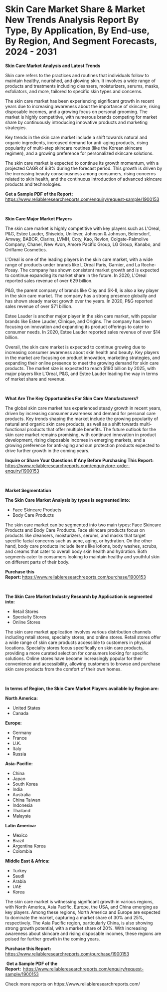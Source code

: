 <p><h1>Skin Care Market Share & Market New Trends Analysis Report By Type, By Application, By End-use, By Region, And Segment Forecasts, 2024 - 2031</h1></p><p><strong>Skin Care Market Analysis and Latest Trends</strong></p>
<p><p>Skin care refers to the practices and routines that individuals follow to maintain healthy, nourished, and glowing skin. It involves a wide range of products and treatments including cleansers, moisturizers, serums, masks, exfoliators, and more, tailored to specific skin types and concerns.</p><p>The skin care market has been experiencing significant growth in recent years due to increasing awareness about the importance of skincare, rising disposable incomes, and a growing focus on personal grooming. The market is highly competitive, with numerous brands competing for market share by continuously introducing innovative products and marketing strategies.</p><p>Key trends in the skin care market include a shift towards natural and organic ingredients, increased demand for anti-aging products, rising popularity of multi-step skincare routines (like the Korean skincare regimen), and a growing preference for personalized skincare solutions.</p><p>The skin care market is expected to continue its growth momentum, with a projected CAGR of 9.8% during the forecast period. This growth is driven by the increasing beauty consciousness among consumers, rising concerns related to skin health, and the continuous introduction of advanced skincare products and technologies.</p></p>
<p><strong>Get a Sample PDF of the Report:&nbsp;</strong> <a href="https://www.reliableresearchreports.com/enquiry/request-sample/1900153">https://www.reliableresearchreports.com/enquiry/request-sample/1900153</a></p>
<p>&nbsp;</p>
<p><strong>Skin Care Major Market Players</strong></p>
<p><p>The skin care market is highly competitive with key players such as L'Oreal, P&G, Estee Lauder, Shiseido, Unilever, Johnson & Johnson, Beiersdorf, Amway, BABOR, Clarins, LVMH, Coty, Kao, Revlon, Colgate-Palmolive Company, Chanel, New Avon, Amore Pacific Group, LG Group, Kanabo, and Oriflame Cosmetics.</p><p>L'Oreal is one of the leading players in the skin care market, with a wide range of products under brands like L'Oreal Paris, Garnier, and La Roche-Posay. The company has shown consistent market growth and is expected to continue expanding its market share in the future. In 2020, L'Oreal reported sales revenue of over €29 billion.</p><p>P&G, the parent company of brands like Olay and SK-II, is also a key player in the skin care market. The company has a strong presence globally and has shown steady market growth over the years. In 2020, P&G reported sales revenue of over $71 billion.</p><p>Estee Lauder is another major player in the skin care market, with popular brands like Estee Lauder, Clinique, and Origins. The company has been focusing on innovation and expanding its product offerings to cater to consumer needs. In 2020, Estee Lauder reported sales revenue of over $14 billion.</p><p>Overall, the skin care market is expected to continue growing due to increasing consumer awareness about skin health and beauty. Key players in the market are focusing on product innovation, marketing strategies, and expanding their online presence to meet the growing demand for skin care products. The market size is expected to reach $190 billion by 2025, with major players like L'Oreal, P&G, and Estee Lauder leading the way in terms of market share and revenue.</p></p>
<p>&nbsp;</p>
<p><strong>What Are The Key Opportunities For Skin Care Manufacturers?</strong></p>
<p><p>The global skin care market has experienced steady growth in recent years, driven by increasing consumer awareness and demand for personal care products. Key trends shaping the market include the growing popularity of natural and organic skin care products, as well as a shift towards multi-functional products that offer multiple benefits. The future outlook for the skin care market remains promising, with continued innovation in product development, rising disposable incomes in emerging markets, and a growing preference for anti-aging and sun protection products expected to drive further growth in the coming years.</p></p>
<p><strong>Inquire or Share Your Questions If Any Before Purchasing This Report:</strong> <a href="https://www.reliableresearchreports.com/enquiry/pre-order-enquiry/1900153">https://www.reliableresearchreports.com/enquiry/pre-order-enquiry/1900153</a></p>
<p>&nbsp;</p>
<p><strong>Market Segmentation</strong></p>
<p><strong>The Skin Care Market Analysis by types is segmented into:</strong></p>
<p><ul><li>Face Skincare Products</li><li>Body Care Products</li></ul></p>
<p><p>The skin care market can be segmented into two main types: Face Skincare Products and Body Care Products. Face skincare products focus on products like cleansers, moisturizers, serums, and masks that target specific facial concerns such as acne, aging, or hydration. On the other hand, body care products include items like lotions, body washes, scrubs, and creams that cater to overall body skin health and hydration. Both segments cater to consumers looking to maintain healthy and youthful skin on different parts of their body.</p></p>
<p><strong>Purchase this Report:&nbsp;</strong><a href="https://www.reliableresearchreports.com/purchase/1900153">https://www.reliableresearchreports.com/purchase/1900153</a></p>
<p>&nbsp;</p>
<p><strong>The Skin Care Market Industry Research by Application is segmented into:</strong></p>
<p><ul><li>Retail Stores</li><li>Specialty Stores</li><li>Online Stores</li></ul></p>
<p><p>The skin care market application involves various distribution channels including retail stores, specialty stores, and online stores. Retail stores offer a wide range of skin care products accessible to customers in physical locations. Specialty stores focus specifically on skin care products, providing a more curated selection for consumers looking for specific solutions. Online stores have become increasingly popular for their convenience and accessibility, allowing customers to browse and purchase skin care products from the comfort of their own homes.</p></p>
<p>&nbsp;</p>
<p><strong>In terms of Region, the Skin Care Market Players available by Region are:</strong></p>
<p>
    <p> <strong> North America: </strong>
        <ul>
            <li>United States</li>
            <li>Canada</li>
        </ul>
        </p> 
    <p> <strong> Europe: </strong>
        <ul>
            <li>Germany</li>
            <li>France</li>
            <li>U.K.</li>
            <li>Italy</li>
            <li>Russia</li>
        </ul>
        </p> 
    <p> <strong> Asia-Pacific: </strong>
        <ul>
            <li>China</li>
            <li>Japan</li>
            <li>South Korea</li>
            <li>India</li>
            <li>Australia</li>
            <li>China Taiwan</li>
            <li>Indonesia</li>
            <li>Thailand</li>
            <li>Malaysia</li>
        </ul>
        </p> 
    <p> <strong> Latin America: </strong>
        <ul>
            <li>Mexico</li>
            <li>Brazil</li>
            <li>Argentina Korea</li>
            <li>Colombia</li>
        </ul>
        </p> 
    <p> <strong> Middle East & Africa: </strong>
        <ul>
            <li>Turkey</li>
            <li>Saudi</li>
            <li>Arabia</li>
            <li>UAE</li>
            <li>Korea</li>
        </ul>
    </p>
    </p>
<p><p>The skin care market is witnessing significant growth in various regions, with North America, Asia Pacific, Europe, the USA, and China emerging as key players. Among these regions, North America and Europe are expected to dominate the market, capturing a market share of 30% and 25%, respectively. The Asia Pacific region, particularly China, is also showing strong growth potential, with a market share of 20%. With increasing awareness about skincare and rising disposable incomes, these regions are poised for further growth in the coming years.</p></p>
<p><strong>Purchase this Report: </strong><a href="https://www.reliableresearchreports.com/purchase/1900153">https://www.reliableresearchreports.com/purchase/1900153</a></p>
<p>&nbsp;<strong>Get a Sample PDF of the Report:&nbsp;&nbsp;</strong><a href="https://www.reliableresearchreports.com/enquiry/request-sample/1900153">https://www.reliableresearchreports.com/enquiry/request-sample/1900153</a></p>
<p><strong></strong></p>
<p>Check more reports on https://www.reliableresearchreports.com/</p>